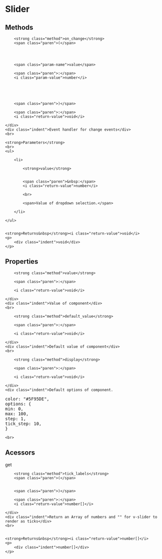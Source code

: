 <div class="component">
    <h1>Slider</h1>
</div>












































<h2>Methods</h2>











<div class="definition">
    <div class="definition-header">

<div class="tsd-kind-icon method-icon"></div>


        <strong class="method">on_change</strong>
        <span class="paren">(</span>




        <span class="param-name">value</span>

        <span class="paren">:</span>
        <i class="param-value">number</i>





        <span class="paren">)</span>

        <span class="paren">:</span>
        <i class="return-value">void</i>

    </div>
    <div class="indent">Event handler for change events</div>
    <br>

    <strong>Parameters</strong>
    <br>
    <ul>

        <li>

            <strong>value</strong>


            <span class="paren">&nbsp:</span>
            <i class="return-value">number</i>

            <br>

            <span>Value of dropdown selection.</span>

        </li>

    </ul>


    <strong>Returns&nbsp</strong><i class="return-value">void</i>
    <p>
        <div class="indent">void</div>
    </p>

</div>












<h2>Properties</h2>



<div class="definition">
    <div class="definition-header">
    <div class="tsd-kind-icon property-icon"></div>

        <strong class="method">value</strong>

        <span class="paren">:</span>

        <i class="return-value">void</i>

    </div>
    <div class="indent">Value of component</div>
    <br>

</div>



<div class="definition">
    <div class="definition-header">
    <div class="tsd-kind-icon property-icon"></div>

        <strong class="method">default_value</strong>

        <span class="paren">:</span>

        <i class="return-value">void</i>

    </div>
    <div class="indent">Default value of component</div>
    <br>

</div>



<div class="definition">
    <div class="definition-header">
    <div class="tsd-kind-icon property-icon"></div>

        <strong class="method">display</strong>

        <span class="paren">:</span>

        <i class="return-value">void</i>

    </div>
    <div class="indent">Default options of component.
<pre>
color: "#5F95DE",
options: {
min: 0,
max: 100,
step: 1,
tick_step: 10,
}
</pre></div>
    <br>

</div>
















<h2>Acessors</h2>









<div class="definition">
    <div class="definition-header">

<div class="tsd-kind-icon accessor-icon"></div>
<span class="getter">get</span>


        <strong class="method">tick_labels</strong>
        <span class="paren">(</span>


        <span class="paren">)</span>

        <span class="paren">:</span>
        <i class="return-value">number[]</i>

    </div>
    <div class="indent">Return an Array of numbers and "" for v-slider to render as ticks</div>
    <br>


    <strong>Returns&nbsp</strong><i class="return-value">number[]</i>
    <p>
        <div class="indent">number[]</div>
    </p>

</div>































